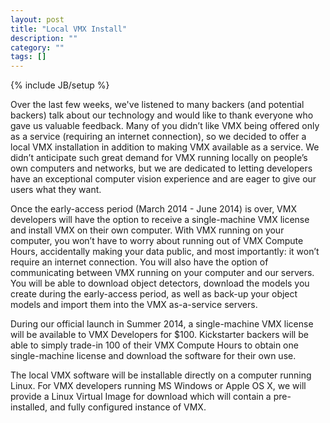 ```yaml
---
layout: post
title: "Local VMX Install"
description: ""
category: ""
tags: []
---
```

{% include JB/setup %}

Over the last few weeks, we've listened to many backers (and potential backers) talk about our technology and would like to thank everyone who gave us valuable feedback. Many of you didn’t like VMX being offered only as a service (requiring an internet connection), so we decided to offer a local VMX installation in addition to making VMX available as a service. We didn’t anticipate such great demand for VMX running locally on people’s own computers and networks, but we are dedicated to letting developers have an exceptional computer vision experience and are eager to give our users what they want.

Once the early-access period (March 2014 - June 2014) is over, VMX developers will have the option to receive a single-machine VMX license and install VMX on their own computer. With VMX running on your computer, you won’t have to worry about running out of VMX Compute Hours, accidentally making your data public, and most importantly: it won’t require an internet connection. You will also have the option of communicating between VMX running on your computer and our servers. You will be able to download object detectors, download the models you create during the early-access period, as well as back-up your object models and import them into the VMX as-a-service servers.

During our official launch in Summer 2014, a single-machine VMX license will be available to VMX Developers for $100. Kickstarter backers will be able to simply trade-in 100 of their VMX Compute Hours to obtain one single-machine license and download the software for their own use.

The local VMX software will be installable directly on a computer running Linux. For VMX developers running MS Windows or Apple OS X, we will provide a Linux Virtual Image for download which will contain a pre-installed, and fully configured instance of VMX.